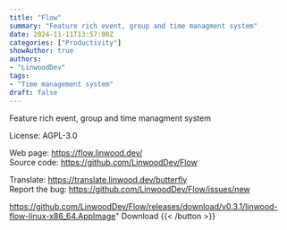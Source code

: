 ```yaml
---
title: "Flow"
summary: "Feature rich event, group and time managment system"
date: 2024-11-11T13:57:00Z
categories: ["Productivity"]
showAuthor: true
authors:
- "LinwoodDev"
tags: 
- "Time management system"
draft: false
---
```


Feature rich event, group and time managment system

License: AGPL-3.0

Web page: <https://flow.linwood.dev/>  
Source code: <https://github.com/LinwoodDev/Flow>

Translate: <https://translate.linwood.dev/butterfly>  
Report the bug: <https://github.com/LinwoodDev/Flow/issues/new>  

https://github.com/LinwoodDev/Flow/releases/download/v0.3.1/linwood-flow-linux-x86_64.AppImage" 
Download
{{< /button >}}